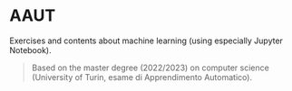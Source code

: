 # AAUT
Exercises and contents about machine learning (using especially Jupyter Notebook).

> Based on the master degree (2022/2023) on computer science (University of Turin, esame di Apprendimento Automatico).
